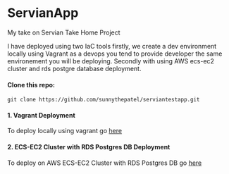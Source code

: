 # ServianApp
My take on Servian Take Home Project

I have deployed using two IaC tools firstly, we create a dev environment locally using Vagrant as a devops you tend to provide developer the same environement you will be deploying. Secondly with using AWS ecs-ec2 cluster and rds postgre database deployment.

#### Clone this repo:
`git clone https://github.com/sunnythepatel/serviantestapp.git`

#### 1. Vagrant Deployment
   To deploy locally using vagrant go [here](Vagrant/Readme.md)

#### 2. ECS-EC2 Cluster with RDS Postgres DB Deployment
   To deploy on AWS ECS-EC2 Cluster with RDS Postgres DB go [here](terraform/Readme.md)
